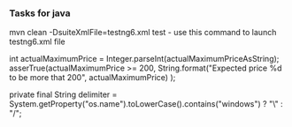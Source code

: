### Tasks for java 
mvn clean -DsuiteXmlFile=testng6.xml test - use this command to launch testng6.xml file

int actualMaximumPrice = Integer.parseInt(actualMaximumPriceAsString);
asserTrue(actualMaximumPrice >= 200,
            String.format("Expected price %d to be more that 200", actualMaximumPrice)
            );
            
private final String delimiter = System.getProperty("os.name").toLowerCase().contains("windows") ? "\\" : "/";